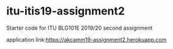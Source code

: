# itu-itis19-assignment2
Starter code for ITU BLG101E 2019/20 second assignment

application link:https://akcamm19-assignment2.herokuapp.com
